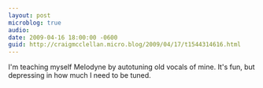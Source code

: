 ```yaml
---
layout: post
microblog: true
audio: 
date: 2009-04-16 18:00:00 -0600
guid: http://craigmcclellan.micro.blog/2009/04/17/t1544314616.html
---
```

I'm teaching myself Melodyne by autotuning old vocals of mine.  It's fun, but depressing in how much I need to be tuned.
